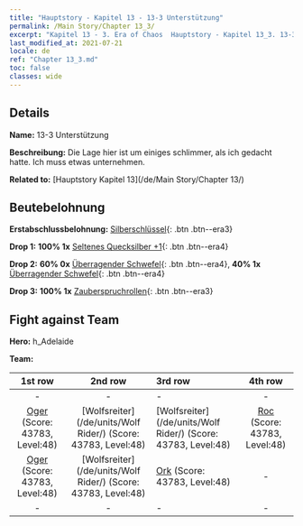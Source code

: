 ```yaml
---
title: "Hauptstory - Kapitel 13 - 13-3 Unterstützung"
permalink: /Main Story/Chapter 13_3/
excerpt: "Kapitel 13 - 3. Era of Chaos  Hauptstory - Kapitel 13_3. 13-3 Unterstützung"
last_modified_at: 2021-07-21
locale: de
ref: "Chapter 13_3.md"
toc: false
classes: wide
---
```


## Details

 **Name:** 13-3 Unterstützung

 **Beschreibung:** Die Lage hier ist um einiges schlimmer, als ich gedacht hatte. Ich muss etwas unternehmen.

 **Related to:** [Hauptstory Kapitel 13](/de/Main Story/Chapter 13/)

## Beutebelohnung

 **Erstabschlussbelohnung:** [Silberschlüssel](/ItemsDE/con_693/){: .btn .btn--era3}

 **Drop 1:** **100% 1x** [Seltenes Quecksilber +1](/ItemsDE/mat_42/){: .btn .btn--era4}

 **Drop 2:** **60% 0x** [Überragender Schwefel](/ItemsDE/mat_36/){: .btn .btn--era4}, **40% 1x** [Überragender Schwefel](/ItemsDE/mat_36/){: .btn .btn--era4}

 **Drop 3:** **100% 1x** [Zauberspruchrollen](/ItemsDE/con_694/){: .btn .btn--era3}


## Fight against Team
 **Hero:** h_Adelaide

 **Team:**


  | 1st row | 2nd row | 3rd row | 4th row |
  |:----:|:----:|:----|:----:|
  | - | - | - | - |
  | [Oger](/de/units/Ogre/) (Score: 43783, Level:48)  | [Wolfsreiter](/de/units/Wolf Rider/) (Score: 43783, Level:48)  | [Wolfsreiter](/de/units/Wolf Rider/) (Score: 43783, Level:48)  | [Roc](/de/units/Roc/) (Score: 43783, Level:48)  |
  | [Oger](/de/units/Ogre/) (Score: 43783, Level:48)  | [Wolfsreiter](/de/units/Wolf Rider/) (Score: 43783, Level:48)  | [Ork](/de/units/Orc/) (Score: 43783, Level:48)  | - |
  | - | - | - | - |


